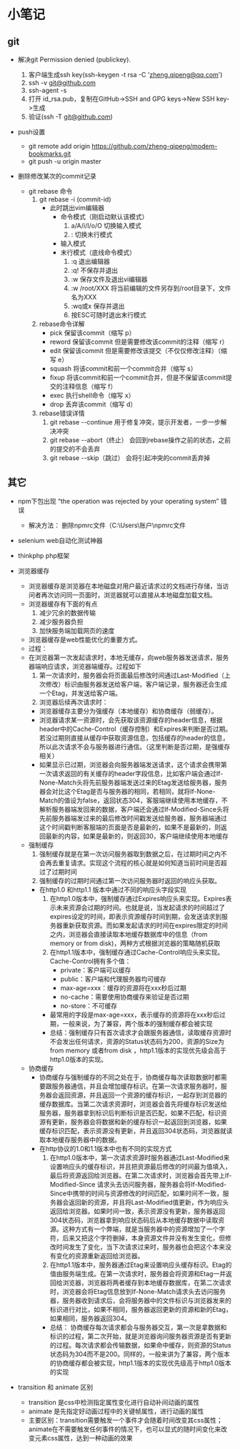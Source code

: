 
# 小笔记

## git

+ 解决git Permission denied (publickey).
   1. 客户端生成ssh key(ssh-keygen -t rsa -C 'zheng.qipeng@qq.com')
   2. ssh -v git@github.com
   3. ssh-agent -s
   4. 打开 id_rsa.pub，复制在GitHub->SSH and GPG keys->New SSH key->生成
   5. 验证(ssh -T git@github.com)

+ push设置
   - git remote add origin https://github.com/zheng-qipeng/modem-bookmarks.git
   - git push -u origin master

+ 删除修改某次的commit记录
   - git rebase 命令
      1. git rebase -i (commit-id)
         * 此时跳出vim编辑器
            + 命令模式（刚启动默认该模式）
               1. a/A/i/I/o/O 切换输入模式
               2. : 切换末行模式
            + 输入模式
            + 末行模式（底线命令模式）
               1. :q 退出编辑器
               2. :q! 不保存并退出
               3. :w 保存文件及退出vi编辑器
               4. :w /root/XXX 将当前编辑的文件另存到/root目录下，文件名为XXX
               5. :wq或x 保存并退出
               6. 按ESC可随时退出末行模式
      2. rebase命令详解
         * pick 保留该commit（缩写 p）
         * reword 保留该commit 但是需要修改该commit的注释（缩写 r）
         * edit 保留该commit 但是需要修改该提交（不仅仅修改注释）（缩写 e）
         * squash 将该commit和前一个commit合并（缩写 s）
         * fixup 将该commit和前一个commit合并，但是不保留该commit提交的注释信息（缩写 f）
         * exec 执行shell命令（缩写 x）
         * drop 丢弃该commit（缩写 d）
      3. rebase错误详情
         1. git rebase --continue 用于修复冲突，提示开发者，一步一步解决冲突
         2. git rebase --abort（终止） 会回到rebase操作之前的状态，之前的提交的不会丢弃
         3. git rebase --skip（跳过） 会将引起冲突的commit丢弃掉

## 其它

+ npm下包出现 “the operation was rejected by your operating system” 错误
	- 解决方法： 删除npmrc文件（C:\Users\账户\npmrc文件

+ selenium web自动化测试神器

+ thinkphp  php框架

+ 浏览器缓存
  - 浏览器缓存是浏览器在本地磁盘对用户最近请求过的文档进行存储，当访问者再次访问同一页面时，浏览器就可以直接从本地磁盘加载文档。
  - 浏览器缓存有下面的有点
    1. 减少冗余的数据传输
    2. 减少服务器负担
    3. 加快服务端加载网页的速度
  - 浏览器缓存是web性能优化的重要方式。
  - 过程：
  - 在浏览器第一次发起请求时，本地无缓存，向web服务器发送请求，服务器端响应请求，浏览器端缓存。过程如下
  	1. 第一次请求时，服务器会将页面最后修改时间通过Last-Modified（上次修改）标识由服务器发送给客户端，客户端记录，服务器还会生成一个Etag，并发送给客户端。
  	2. 浏览器后续再次请求时：
  	  + 浏览器缓存主要分为强缓存（本地缓存）和协商缓存（弱缓存）。
  	  + 浏览器请求某一资源时，会先获取该资源缓存的header信息，根据header中的Cache-Control（缓存控制）和Expires来判断是否过期。若没过期则直接从缓存中获取资源信息，包括缓存的header的信息，所以此次请求不会与服务器进行通信。（这里判断是否过期，是强缓存相关）
  	  + 如果显示已过期，浏览器会向服务器端发送请求，这个请求会携带第一次请求返回的有关缓存的header字段信息，比如客户端会通过If-None-Match头将先前服务器端发送过来的Etag发送给服务器，服务器会对比这个Etag是否与服务器的相同，若相同，就将If-None-Match的值设为false，返回状态304，客服端继续使用本地缓存，不解析服务器端发回来的数据，客户端还会通过If-Modified-Since头将先前服务器端发过来的最后修改时间戳发送给服务器，服务器端通过这个时间戳判断客服端的页面是否是最新的，如果不是最新的，则返回最新的内容，如果是最新的，则返回30，客户端继续使用本地缓存
  - 强制缓存
  	1. 强制缓存就是在第一次访问服务器取到数据之后，在过期时间之内不会再去重复请求。实现这个流程的核心就是如何知道当前时间是否超过了过期时间
  	2. 强制缓存的过期时间通过第一次访问服务器时返回的响应头获取。
  	  + 在http1.0 和http1.1 版本中通过不同的响应头字段实现
  	  	1. 在http1.0版本中，强制缓存通过Expires响应头来实现。Expires表示未来资源会过期的时间。也就是说，当发起请求的时间超过了expires设定的时间，即表示资源缓存时间到期，会发送请求到服务器重新获取资源。而如果发起请求的时间在expires限定的时间之内，浏览器会直接读取本地缓存数据库中的信息（from memory or from disk)，两种方式根据浏览器的策略随机获取
  	  	2. 在http1.1版本中，强制缓存通过Cache-Control响应头来实现。Cache-Control拥有多个值：
  	  	    - private：客户端可以缓存
  	  		- public：客户端和代理服务器均可缓存
  	  		- max-age=xxx：缓存的资源将在xxx秒后过期
  	  		- no-cache：需要使用协商缓存来验证是否过期
  	  		- no-store：不可缓存
  	      + 最常用的字段是max-age=xxx，表示缓存的资源将在xxx秒后过期，一般来说，为了兼容，两个版本的强制缓存都会被实现
  	      + 总结：强制缓存只有首次请求才会跟服务器通信，读取缓存资源时不会发出任何请求，资源的Status状态码为200，资源的Size为from memory 或者from disk ，http1.1版本的实现优先级会高于http1.0版本的实现。
  - 协商缓存
    + 协商缓存与强制缓存的不同之处在于，协商缓存每次读取数据时都需要跟服务器通信，并且会增加缓存标识。在第一次请求服务器时，服务器会返回资源，并且返回一个资源的缓存标识，一起存到浏览器的缓存数据库。当第二次请求资源时，浏览器会首先将缓存标识发送给服务器，服务器拿到标识后判断标识是否匹配，如果不匹配，标识资源有更新，服务器会将数据和新的缓存标识一起返回到浏览器，如果缓存标识匹配，表示资源没有更新，并且返回304状态码，浏览器就读取本地缓存服务器中的数据。
    + 在http协议的1.0和1.1版本中也有不同的实现方式
	  1. 在http1.0版本中，第一次请求资源时服务器通过Last-Modified来设置响应头的缓存标识，并且把资源最后修改的时间最为值填入，最后将资源返回给浏览器。在第二次请求时，浏览器会首先带上If-Modified-Since 请求头去访问服务器，服务器会将If-Modified-Since中携带的时间与资源修改的时间匹配，如果时间不一致，服务器会返回新的资源，并且将Last-Modified值更新，作为响应头返回给浏览器。如果时间一致，表示资源没有更新，服务器返回304状态码，浏览器拿到响应状态码后从本地缓存数据中读取资源。这种方式有一个弊端，就是当服务器中的资源增加了一个字符，后来又把这个字符删掉，本身资源文件并没有发生变化，但修改时间发生了变化，当下次请求过来时，服务器也会把这个本来没有变化的资源重新返回给浏览器。
	  2. 在http1.1版本中，服务器通过Etag来设置响应头缓存标识。Etag的值由服务端生成。在第一次请求时，服务器会将资源和Etag一并返回给浏览器，浏览器将两者缓存到本地缓存数据库，在第二次请求时，浏览器会将Etag信息放到If-None-Match请求头去访问服务器，服务器收到请求后，会将服务器中的文件标识与浏览器发来的标识进行对比，如果不相同，服务器返回更新的资源和新的Etag，如果相同，服务器返回304。
        - 总结： 协商缓存每次请求都会与服务器交互，第一次是拿数据和标识的过程，第二次开始，就是浏览器询问服务器资源是否有更新的过程。每次请求都会传输数据，如果命中缓存，则资源的Status状态码为304而不是200。同样的，一般来讲为了兼容，两个版本的协商缓存都会被实现，http1.1版本的实现优先级高于http1.0版本的实现

+ transition 和 animate 区别
  - transition 是css中检测指定属性变化进行自动补间动画的属性
  - animate 是先指定好动画过程中的关键帧属性，进行动画的属性
  - 主要区别：transition需要触发一个事件才会随着时间改变其css属性；animate在不需要触发任何事件的情况下，也可以显式的随时间变化来改变元素css属性，达到一种动画的效果
